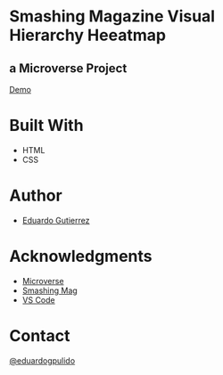 # Smashing Magazine Visual Hierarchy Heeatmap 

## a Microverse Project

[Demo](https://raw.githack.com/fedgut/smashing_mag_heatmap/work_branch/index.html)

# Built With
- HTML
- CSS

# Author
- [Eduardo Gutierrez](https://github.com/fedgut)

# Acknowledgments
- [Microverse](https://microverse.org)
- [Smashing Mag](https://www.smashingmagazine.com)
- [VS Code](https://code.visualstudio.com/)

# Contact
 [@eduardogpulido](https://twitter.com/eduardogpulido)


